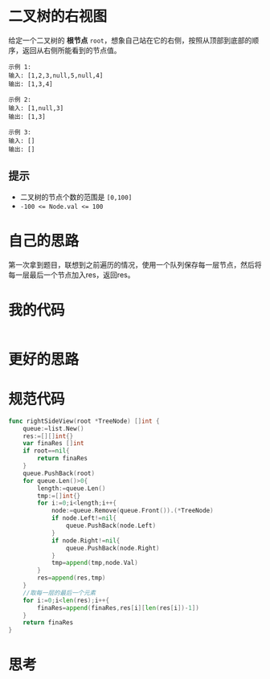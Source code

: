 # 二叉树的右视图

给定一个二叉树的 **根节点** `root`，想象自己站在它的右侧，按照从顶部到底部的顺序，返回从右侧所能看到的节点值。

```
示例 1:
输入: [1,2,3,null,5,null,4]
输出: [1,3,4]

示例 2:
输入: [1,null,3]
输出: [1,3]

示例 3:
输入: []
输出: []
```

## 提示

- 二叉树的节点个数的范围是 `[0,100]`
- `-100 <= Node.val <= 100` 

# 自己的思路

第一次拿到题目，联想到之前遍历的情况，使用一个队列保存每一层节点，然后将每一层最后一个节点加入res，返回res。

# 我的代码

```go

```

# 更好的思路



# 规范代码

```go
func rightSideView(root *TreeNode) []int {
    queue:=list.New()
    res:=[][]int{}
    var finaRes []int
    if root==nil{
        return finaRes
    }
    queue.PushBack(root)
    for queue.Len()>0{
        length:=queue.Len()
        tmp:=[]int{}
        for i:=0;i<length;i++{
            node:=queue.Remove(queue.Front()).(*TreeNode)
            if node.Left!=nil{
                queue.PushBack(node.Left)
            }
            if node.Right!=nil{
                queue.PushBack(node.Right)
            }
            tmp=append(tmp,node.Val)
        }
        res=append(res,tmp)
    }
    //取每一层的最后一个元素
    for i:=0;i<len(res);i++{
        finaRes=append(finaRes,res[i][len(res[i])-1])
    }
    return finaRes
}
```

# 思考



